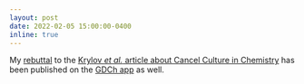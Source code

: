 ```yaml
---
layout: post
date: 2022-02-05 15:00:00-0400
inline: true
---
```


My [rebuttal](https://buerviper.github.io/blog/2022/myth-of-cancel-culture/) to the [Krylov *et al.* article about Cancel Culture in Chemistry](https://onlinelibrary.wiley.com/doi/10.1002/nadc.20224120702) has been published on the [GDCh app](https://gdch.app/article/the-myth-of-cancel-culture-in-chemistry-and-science) as well.
